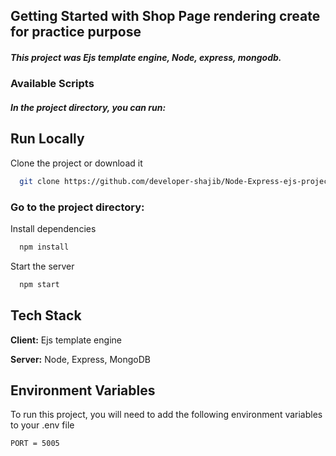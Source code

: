 ## Getting Started with Shop Page rendering create for practice purpose

##### This project was Ejs template engine, Node, express, mongodb.

### Available Scripts

##### In the project directory, you can run:

## Run Locally

Clone the project or download it

```bash
  git clone https://github.com/developer-shajib/Node-Express-ejs-project-1
```

### Go to the project directory:

Install dependencies

```bash
  npm install
```

Start the server

```bash
  npm start
```

## Tech Stack

**Client:** Ejs template engine

**Server:** Node, Express, MongoDB

## Environment Variables

To run this project, you will need to add the following environment variables to your .env file

`PORT = 5005`

